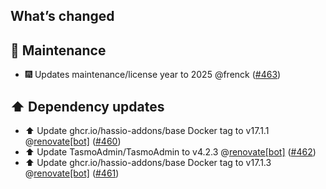 ## What’s changed

## 🧰 Maintenance

- 🎆 Updates maintenance/license year to 2025 @frenck ([#463](https://github.com/hassio-addons/addon-tasmoadmin/pull/463))

## ⬆️ Dependency updates

- ⬆️ Update ghcr.io/hassio-addons/base Docker tag to v17.1.1 @[renovate[bot]](https://github.com/apps/renovate) ([#460](https://github.com/hassio-addons/addon-tasmoadmin/pull/460))
- ⬆️ Update TasmoAdmin/TasmoAdmin to v4.2.3 @[renovate[bot]](https://github.com/apps/renovate) ([#462](https://github.com/hassio-addons/addon-tasmoadmin/pull/462))
- ⬆️ Update ghcr.io/hassio-addons/base Docker tag to v17.1.3 @[renovate[bot]](https://github.com/apps/renovate) ([#461](https://github.com/hassio-addons/addon-tasmoadmin/pull/461))
